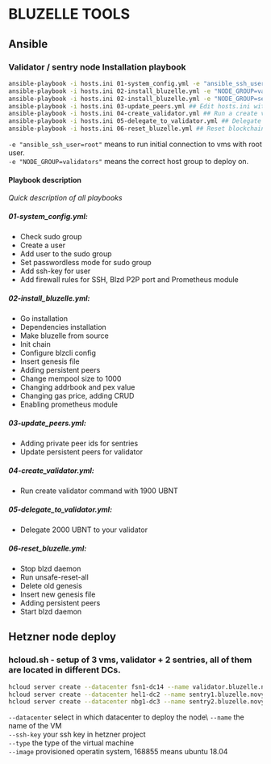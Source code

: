 # BLUZELLE TOOLS

## Ansible 
### Validator / sentry node Installation playbook

```sh
ansible-playbook -i hosts.ini 01-system_config.yml -e "ansible_ssh_user=root" ## Prepare all the inventory
ansible-playbook -i hosts.ini 02-install_bluzelle.yml -e "NODE_GROUP=validator" ## Run the valiator node installation
ansible-playbook -i hosts.ini 02-install_bluzelle.yml -e "NODE_GROUP=sentry" ## Run sentry nodes installation
ansible-playbook -i hosts.ini 03-update_peers.yml ## Edit hosts.ini with node ids from previous step and run to update the blzd config on nodes
ansible-playbook -i hosts.ini 04-create_validator.yml ## Run a create validator command
ansible-playbook -i hosts.ini 05-delegate_to_validator.yml ## Delegate more tokens to the validator
ansible-playbook -i hosts.ini 06-reset_bluzelle.yml ## Reset blockchain data and setup again
```

``` -e "ansible_ssh_user=root" ``` means to run initial connection to vms with root user.\
``` -e "NODE_GROUP=validators" ``` means the correct host group to deploy on.

#### Playbook description
_Quick description of all playbooks_

##### 01-system_config.yml:
* Check sudo group
* Create a user
* Add user to the sudo group
* Set passwordless mode for sudo group
* Add ssh-key for user
* Add firewall rules for SSH, Blzd P2P port and Prometheus module

##### 02-install_bluzelle.yml:
* Go installation
* Dependencies installation
* Make bluzelle from source
* Init chain
* Configure blzcli config
* Insert genesis file
* Adding persistent peers
* Change mempool size to 1000
* Changing addrbook and pex value
* Changing gas price, adding CRUD
* Enabling prometheus module

##### 03-update_peers.yml:
* Adding private peer ids for sentries
* Update persistent peers for validator

##### 04-create_validator.yml:
* Run create validator command with 1900 UBNT

##### 05-delegate_to_validator.yml:
* Delegate 2000 UBNT to your validator

##### 06-reset_bluzelle.yml:
* Stop blzd daemon
* Run unsafe-reset-all
* Delete old genesis
* Insert new genesis file
* Adding persistent peers
* Start blzd daemon

## Hetzner node deploy 
### hcloud.sh - setup of 3 vms, validator + 2 sentries, all of them are located in different DCs.

```sh
hcloud server create --datacenter fsn1-dc14 --name validator.bluzelle.novy.pw --ssh-key "key-id"  --type cpx31 --image 168855
hcloud server create --datacenter hel1-dc2 --name sentry1.bluzelle.novy.pw --ssh-key "key-id"  --type cpx31 --image 168855
hcloud server create --datacenter nbg1-dc3 --name sentry2.bluzelle.novy.pw --ssh-key "key-id"  --type cpx31 --image 168855
```

``` --datacenter ``` select in which datacenter to deploy the node\ 
``` --name ``` the name of the VM\
``` --ssh-key ``` your ssh key in hetzner project\
``` --type ``` the type of the virtual machine\
``` --image ``` provisioned operatin system, 168855 means ubuntu 18.04
